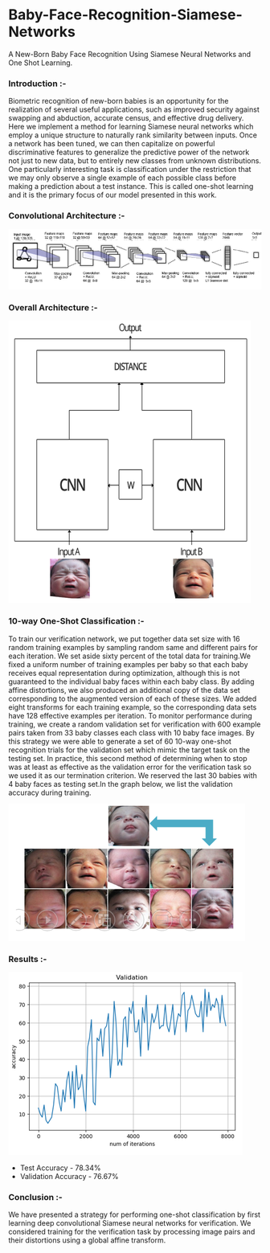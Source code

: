 # Baby-Face-Recognition-Siamese-Networks
  A New-Born Baby Face Recognition Using Siamese Neural Networks and One Shot Learning.                                                       
### Introduction :-                
Biometric recognition of new-born babies is an opportunity for the realization of several useful applications, such as improved security against swapping and abduction, accurate census, and effective drug delivery. Here we implement a method for learning Siamese neural networks which employ a unique structure to naturally rank similarity between inputs. Once a network has been tuned, we can then capitalize on powerful discriminative features to generalize the predictive power of the network not just to new data, but to entirely new classes from unknown distributions. One particularly interesting task is classification under the restriction that we may only observe a single example of each possible class before making a prediction about a test instance. This is called one-shot learning and it is the primary focus of our model presented in this work.

### Convolutional Architecture :-
![](https://github.com/vyasrc/Baby-Face-Recognition-Siamese-Networks/blob/master/CA%20(2).png)

### Overall Architecture :-
![](https://github.com/vyasrc/Baby-Face-Recognition-Siamese-Networks/blob/master/combined%20(2).png)

### 10-way One-Shot Classification :-
To train our verification network, we put together data set size with 16 random training examples
by sampling random same and different pairs for each iteration. We set aside sixty
percent of the total data for training.We fixed a uniform number of training examples per
baby so that each baby receives equal representation during optimization, although this is
not guaranteed to the individual baby faces within each baby class. By adding affine distortions,
we also produced an additional copy of the data set corresponding to the augmented
version of each of these sizes. We added eight transforms for each training example, so the
corresponding data sets have 128 effective examples per iteration. To monitor performance
during training, we create a random validation set for verification with 600 example pairs
taken from 33 baby classes each class with 10 baby face images. By this strategy we were
able to generate a set of 60 10-way one-shot recognition trials for the validation set which
mimic the target task on the testing set. In practice, this second method of determining when
to stop was at least as effective as the validation error for the verification task so we used it as
our termination criterion. We reserved the last 30 babies with 4 baby faces as testing set.In the graph below, we list the validation accuracy during training.

![](https://github.com/vyasrc/Baby-Face-Recognition-Siamese-Networks/blob/master/combined%20(3).png)

### Results :-
![](https://github.com/vyasrc/Baby-Face-Recognition-Siamese-Networks/blob/master/combined%20(4).png)
* Test Accuracy - 78.34%
* Validation Accuracy - 76.67%


### Conclusion :-
We have presented a strategy for performing one-shot classification by first learning deep convolutional Siamese neural networks for verification. We considered training for the verification task by processing image pairs and their distortions using a global affine transform.
